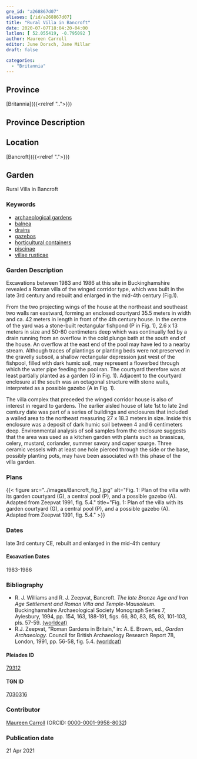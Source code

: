 ```yaml
---
gre_id: "a268867d07"
aliases: [/id/a268867d07]
title: "Rural Villa in Bancroft"
date: 2020-07-07T18:04:20-04:00
latlon: [ 52.055419, -0.795092 ]
author: Maureen Carroll
editor: June Dorsch, Jane Millar
draft: false

categories:
  - "Britannia"
---
```


## Province

[Britannia]({{<relref "..">}})  

## Province Description


## Location

[Bancroft]({{<relref ".">}})  

<!--### Location Description-->

<!-- LEAVE THIS BLANK FOR NOW -->

<!--## Sublocation-->

<!--
[AREA WITHIN LOCATION, LIKE “PALATINE HILL”](GEOREFERENCE LINK)
A sublocation is any area larger than an individual garden, but located within a location. I would always try to include a link to a controlled vocabulary here if possible. This ID may well be different from the Garden ID, e.g., Pompeii versus a Garden in one of the houses which has its own Pleiades ID.
-->

<!--### Sublocation Description-->

<!-- DESCRIPTION -->

## Garden

Rural Villa in Bancroft

### Keywords

- [archaeological gardens](#)
- [balnea](http://vocab.getty.edu/page/aat/300120377)
- [drains](http://vocab.getty.edu/page/aat/300052564)
- [gazebos](http://vocab.getty.edu/page/aat/300006798)
- [horticultural containers](http://vocab.getty.edu/page/aat/300198749)
- [piscinae](http://vocab.getty.edu/page/aat/300375619)
- [villae rusticae](http://vocab.getty.edu/page/aat/300005518)

### Garden Description

Excavations between 1983 and 1986 at this site in Buckinghamshire revealed a Roman villa of the winged corridor type, which was built in the late 3rd century and rebuilt and enlarged in the mid-4th century (Fig.1).

From the two projecting wings of the house at the northeast and southeast two walls ran eastward, forming an enclosed courtyard 35.5 meters in width and ca. 42 meters in length in front of the 4th century house. In the centre of the yard was a stone-built rectangular fishpond (P in Fig. 1), 2.6 x 13 meters in size and 50-80 centimeters deep which was continually fed by a drain running from an overflow in the cold plunge bath at the south end of the house. An overflow at the east end of the pool may have led to a nearby stream. Although traces of plantings or planting beds were not preserved in the gravelly subsoil, a shallow rectangular depression just west of the fishpool, filled with dark humic soil, may represent a flowerbed through which the water pipe feeding the pool ran. The courtyard therefore was at least partially planted as a garden (G in Fig. 1). Adjacent to the courtyard enclosure at the south was an octagonal structure with stone walls, interpreted as a possible gazebo (A in Fig. 1).

The villa complex that preceded the winged corridor house is also of interest in regard to gardens. The earlier aisled house of late 1st to late 2nd century date was part of a series of buildings and enclosures that included a walled area to the northeast measuring 27 x 18.3 meters in size. Inside this enclosure was a deposit of dark humic soil between 4 and 6 centimeters deep. Environmental analysis of soil samples from the enclosure suggests that the area was used as a kitchen garden with plants such as brassicas, celery, mustard, coriander, summer savory and caper spurge. Three ceramic vessels with at least one hole pierced through the side or the base, possibly planting pots, may have been associated with this phase of the villa garden.

<!--### Maps-->

### Plans

{{< figure src="../images/Bancroft_fig_1.jpg" alt="Fig. 1: Plan of the villa with its garden courtyard (G), a central pool (P), and a possible gazebo (A). Adapted from Zeepvat 1991, fig. 5.4." title="Fig. 1: Plan of the villa with its garden courtyard (G), a central pool (P), and a possible gazebo (A). Adapted from Zeepvat 1991, fig. 5.4." >}}

<!--### Images-->

### Dates

late 3rd century CE, rebuilt and enlarged in the mid-4th century

#### Excavation Dates

1983-1986

### Bibliography

* R. J. Williams and R. J. Zeepvat, Bancroft. *The late Bronze Age and Iron Age Settlement and Roman Villa and Temple-Mausoleum*. Buckinghamshire Archaeological Society Monograph Series 7, Aylesbury, 1994, pp. 154, 163, 188-191, figs. 66, 80, 83, 85, 93, 101-103, pls. 57-59. [(worldcat)](http://www.worldcat.org/oclc/669708984)
* R.J. Zeepvat, “Roman Gardens in Britain,” in: A. E. Brown, ed., *Garden Archaeology*. Council for British Archaeology Research Report 78, London, 1991, pp. 56-58, fig. 5.4. [(worldcat)](http://www.worldcat.org/oclc/911653165)

<!--#### Periodo ID-->

<!-- [PERIODO_ID](https://pleiades.stoa.org/places/PLEIADES_ID) -->

#### Pleiades ID

[79312](https://pleiades.stoa.org/places/79312)

#### TGN ID
[7030316](http://vocab.getty.edu/page/tgn/7030316)

### Contributor

[Maureen Carroll](https://www.sheffield.ac.uk/archaeology/our-people/academic-staff/maureen-carroll) (ORCID: [0000-0001-9958-8032](https://orcid.org/0000-0001-9958-8032))

### Publication date


21 Apr 2021

<!--### Related articles-->

<!-- Links to other related articles. Leave blank for now -->
